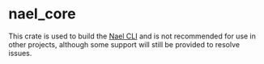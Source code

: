 # nael_core

This crate is used to build the [Nael CLI](https://crates.io/crates/nael) and is not recommended for use in other projects, although some support will still be provided to resolve issues.